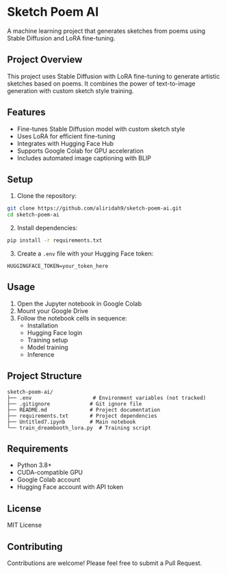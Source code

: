 # Sketch Poem AI

A machine learning project that generates sketches from poems using Stable Diffusion and LoRA fine-tuning.

## Project Overview

This project uses Stable Diffusion with LoRA fine-tuning to generate artistic sketches based on poems. It combines the power of text-to-image generation with custom sketch style training.

## Features

- Fine-tunes Stable Diffusion model with custom sketch style
- Uses LoRA for efficient fine-tuning
- Integrates with Hugging Face Hub
- Supports Google Colab for GPU acceleration
- Includes automated image captioning with BLIP

## Setup

1. Clone the repository:
```bash
git clone https://github.com/aliridah9/sketch-poem-ai.git
cd sketch-poem-ai
```

2. Install dependencies:
```bash
pip install -r requirements.txt
```

3. Create a `.env` file with your Hugging Face token:
```
HUGGINGFACE_TOKEN=your_token_here
```

## Usage

1. Open the Jupyter notebook in Google Colab
2. Mount your Google Drive
3. Follow the notebook cells in sequence:
   - Installation
   - Hugging Face login
   - Training setup
   - Model training
   - Inference

## Project Structure

```
sketch-poem-ai/
├── .env                    # Environment variables (not tracked)
├── .gitignore             # Git ignore file
├── README.md              # Project documentation
├── requirements.txt       # Project dependencies
├── Untitled7.ipynb        # Main notebook
└── train_dreambooth_lora.py  # Training script
```

## Requirements

- Python 3.8+
- CUDA-compatible GPU
- Google Colab account
- Hugging Face account with API token

## License

MIT License

## Contributing

Contributions are welcome! Please feel free to submit a Pull Request.